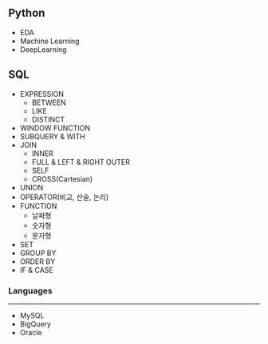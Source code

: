 ## Python
- EDA
- Machine Learning
- DeepLearning

## SQL
- EXPRESSION
  - BETWEEN
  - LIKE
  - DISTINCT
- WINDOW FUNCTION
- SUBQUERY & WITH
- JOIN
  - INNER
  - FULL & LEFT & RIGHT OUTER
  - SELF
  - CROSS(Cartesian)
- UNION
- OPERATOR(비교, 산술, 논리)
- FUNCTION
  - 날짜형
  - 숫자형
  - 문자형
- SET
- GROUP BY
- ORDER BY
- IF & CASE

### Languages
---
- MySQL
- BigQuery
- Oracle